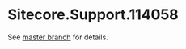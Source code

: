 # Sitecore.Support.114058

See [master branch](https://github.com/sitecoresupport/Sitecore.Support.114058) for details.